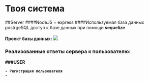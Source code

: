 # Твоя система
##Server
####NodeJS + express
####Используемая база данных postrgeSQL
доступ к базе данных при помощи <strong>sequelize<br>
<br>
<strong>Проект базы данных:
![](../../../Desktop/2022-07-04_17-16-41.png)
### Реализованные ответы сервера к пользователю:

###USER

    - Регистрация пользователя 
    - 
    
